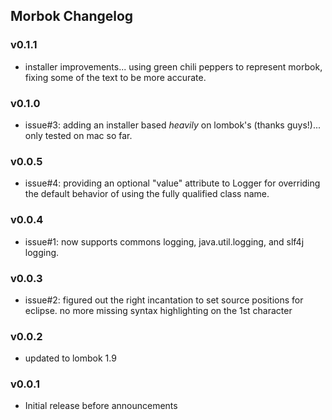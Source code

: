 Morbok Changelog
----------------
### v0.1.1
* installer improvements... using green chili peppers to represent morbok, fixing some of the text to be more accurate.

### v0.1.0
* issue#3: adding an installer based *heavily* on lombok's (thanks guys!)... only tested on mac so far.

### v0.0.5
* issue#4: providing an optional "value" attribute to Logger for overriding the default behavior of using the fully qualified class name.

### v0.0.4
* issue#1: now supports commons logging, java.util.logging, and slf4j logging.

### v0.0.3
* issue#2: figured out the right incantation to set source positions for eclipse.  no more missing syntax highlighting on the 1st character

### v0.0.2
* updated to lombok 1.9

### v0.0.1

* Initial release before announcements
